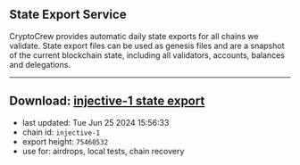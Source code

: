 ## State Export Service
CryptoCrew provides automatic daily state exports for all chains we validate. State export files can be used as genesis files and are a snapshot of the current blockchain state, including all validators, accounts, balances and delegations.

---
**Download: [injective-1 state export](https://dl-eu2.ccvalidators.com/SERVICE/injective/injective-1_export_75460532.json)**
---

- last updated: Tue Jun 25 2024 15:56:33
- chain id: `injective-1`
- export height: `75460532`
- use for: airdrops, local tests, chain recovery

